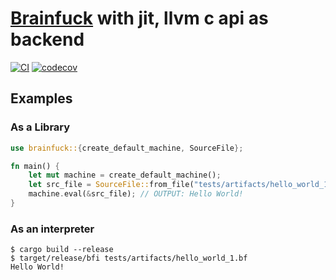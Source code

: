 # [Brainfuck](https://en.wikipedia.org/wiki/Brainfuck) with jit, llvm c api as backend

[![CI](https://github.com/mo-xiaoming/brainfuck/actions/workflows/build.yml/badge.svg)](https://github.com/mo-xiaoming/brainfuck/actions/workflows/build.yml)
[![codecov](https://codecov.io/gh/mo-xiaoming/brainfuck/branch/main/graph/badge.svg?token=04MMF2MJGH)](https://codecov.io/gh/mo-xiaoming/brainfuck)

## Examples

### As a Library

```rust
use brainfuck::{create_default_machine, SourceFile};

fn main() {
    let mut machine = create_default_machine();
    let src_file = SourceFile::from_file("tests/artifacts/hello_world_1.bf").unwrap();
    machine.eval(&src_file); // OUTPUT: Hello World!
}
```

### As an interpreter

```text
$ cargo build --release
$ target/release/bfi tests/artifacts/hello_world_1.bf
Hello World!
```
